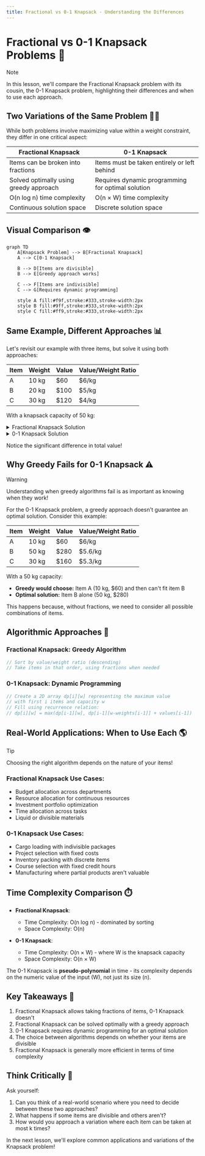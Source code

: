 ```yaml
---
title: Fractional vs 0-1 Knapsack - Understanding the Differences
---
```


# Fractional vs 0-1 Knapsack Problems 🔄

> [!NOTE]
> In this lesson, we'll compare the Fractional Knapsack problem with its cousin, the 0-1 Knapsack problem, highlighting their differences and when to use each approach.

## Two Variations of the Same Problem 👯‍♂️

While both problems involve maximizing value within a weight constraint, they differ in one critical aspect:

| Fractional Knapsack | 0-1 Knapsack |
|---------------------|--------------|
| Items can be broken into fractions | Items must be taken entirely or left behind |
| Solved optimally using greedy approach | Requires dynamic programming for optimal solution |
| O(n log n) time complexity | O(n × W) time complexity |
| Continuous solution space | Discrete solution space |

## Visual Comparison 👁️

```mermaid
graph TD
    A[Knapsack Problem] --> B[Fractional Knapsack]
    A --> C[0-1 Knapsack]
    
    B --> D[Items are divisible]
    B --> E[Greedy approach works]
    
    C --> F[Items are indivisible]
    C --> G[Requires dynamic programming]
    
    style A fill:#f9f,stroke:#333,stroke-width:2px
    style B fill:#9ff,stroke:#333,stroke-width:2px
    style C fill:#ff9,stroke:#333,stroke-width:2px
```

## Same Example, Different Approaches 📊

Let's revisit our example with three items, but solve it using both approaches:

| Item | Weight | Value | Value/Weight Ratio |
|------|--------|-------|-------------------|
| A    | 10 kg  | $60   | $6/kg             |
| B    | 20 kg  | $100  | $5/kg             |
| C    | 30 kg  | $120  | $4/kg             |

With a knapsack capacity of 50 kg:

<details>
<summary>Fractional Knapsack Solution</summary>

1. Take item A: 10 kg, $60
2. Take item B: 20 kg, $100
3. Take 2/3 of item C: 20 kg, $80
4. Total: 50 kg, $240
</details>

<details>
<summary>0-1 Knapsack Solution</summary>

We can't take fractions, so we must decide whether to include or exclude each item.

The optimal solution:
1. Take item A: 10 kg, $60
2. Take item B: 20 kg, $100
3. We can't take item C entirely (30 kg), and we can't take a fraction
4. Total: 30 kg, $160
</details>

Notice the significant difference in total value!

## Why Greedy Fails for 0-1 Knapsack ⚠️

> [!WARNING]
> Understanding when greedy algorithms fail is as important as knowing when they work!

For the 0-1 Knapsack problem, a greedy approach doesn't guarantee an optimal solution. Consider this example:

| Item | Weight | Value | Value/Weight Ratio |
|------|--------|-------|-------------------|
| A    | 10 kg  | $60   | $6/kg             |
| B    | 50 kg  | $280  | $5.6/kg           |
| C    | 30 kg  | $160  | $5.3/kg           |

With a 50 kg capacity:

- **Greedy would choose:** Item A (10 kg, $60) and then can't fit item B
- **Optimal solution:** Item B alone (50 kg, $280)

This happens because, without fractions, we need to consider all possible combinations of items.

## Algorithmic Approaches 🧩

### Fractional Knapsack: Greedy Algorithm

```javascript
// Sort by value/weight ratio (descending)
// Take items in that order, using fractions when needed
```

### 0-1 Knapsack: Dynamic Programming

```javascript
// Create a 2D array dp[i][w] representing the maximum value
// with first i items and capacity w
// Fill using recurrence relation:
// dp[i][w] = max(dp[i-1][w], dp[i-1][w-weights[i-1]] + values[i-1])
```

## Real-World Applications: When to Use Each 🌎

> [!TIP]
> Choosing the right algorithm depends on the nature of your items!

### Fractional Knapsack Use Cases:
- Budget allocation across departments
- Resource allocation for continuous resources
- Investment portfolio optimization
- Time allocation across tasks
- Liquid or divisible materials

### 0-1 Knapsack Use Cases:
- Cargo loading with indivisible packages
- Project selection with fixed costs
- Inventory packing with discrete items
- Course selection with fixed credit hours
- Manufacturing where partial products aren't valuable

## Time Complexity Comparison ⏱️

- **Fractional Knapsack**:
  - Time Complexity: O(n log n) - dominated by sorting
  - Space Complexity: O(n)

- **0-1 Knapsack**:
  - Time Complexity: O(n × W) - where W is the knapsack capacity
  - Space Complexity: O(n × W)

The 0-1 Knapsack is **pseudo-polynomial** in time - its complexity depends on the numeric value of the input (W), not just its size (n).

## Key Takeaways 🔑

1. Fractional Knapsack allows taking fractions of items, 0-1 Knapsack doesn't
2. Fractional Knapsack can be solved optimally with a greedy approach
3. 0-1 Knapsack requires dynamic programming for an optimal solution
4. The choice between algorithms depends on whether your items are divisible
5. Fractional Knapsack is generally more efficient in terms of time complexity

## Think Critically 🧠

Ask yourself:
1. Can you think of a real-world scenario where you need to decide between these two approaches?
2. What happens if some items are divisible and others aren't?
3. How would you approach a variation where each item can be taken at most k times?

In the next lesson, we'll explore common applications and variations of the Knapsack problem! 